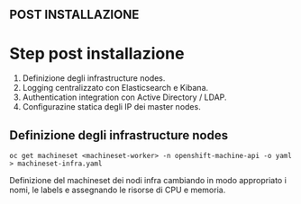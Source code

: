 ## POST INSTALLAZIONE

# Step post installazione
1. Definizione degli infrastructure nodes.  
2. Logging centralizzato con Elasticsearch e Kibana.  
3. Authentication integration con Active Directory / LDAP.  
4. Configurazine statica degli IP dei master nodes.  


## Definizione degli infrastructure nodes  
```
oc get machineset <machineset-worker> -n openshift-machine-api -o yaml > machineset-infra.yaml
```

Definizione del machineset dei nodi infra cambiando in modo appropriato i nomi, le labels e assegnando le risorse di CPU e memoria.
